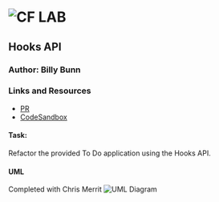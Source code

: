 ![CF](http://i.imgur.com/7v5ASc8.png) LAB
=================================================

## Hooks API

### Author: Billy Bunn

### Links and Resources
* [PR](https://github.com/401-advanced-javascript-billybunn/lab-38/pull/1)
* [CodeSandbox](https://codesandbox.io/s/7z4m20ozpx)

#### Task: 
Refactor the provided To Do application using the Hooks API.


#### UML
Completed with Chris Merrit
![UML Diagram](https://i.imgur.com/SQ74XhY.jpg)
